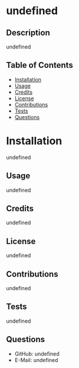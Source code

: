 # undefined

  ## Description
  undefined
  
  ## Table of Contents
  
  * [Installation](#installation)
  * [Usage](#usage)
  * [Credits](#credits)
  * [License](#license)
  * [Contributions](#contributions)
  * [Tests](#tests)
  * [Questions](#questions)
  
  # Installation
  undefined
  
  ## Usage
  undefined
  
  ## Credits
  undefined
  
  ## License
  undefined
  
  ## Contributions
  undefined
  
  ## Tests
  undefined
  
  ## Questions
  * GitHub: undefined
  * E-Mail: undefined
  
  